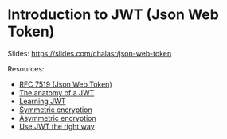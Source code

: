 Introduction to JWT (Json Web Token)
=====================================

Slides: https://slides.com/chalasr/json-web-token

Resources:
- [RFC 7519 (Json Web Token)](https://tools.ietf.org/html/rfc7519)
- [The anatomy of a JWT](https://scotch.io/tutorials/the-anatomy-of-a-json-web-token)
- [Learning JWT](https://github.com/dwyl/learn-json-web-tokens)
- [Symmetric encryption](https://en.wikipedia.org/wiki/Symmetric-key_algorithm)
- [Asymmetric encryption](https://en.wikipedia.org/wiki/Public-key_cryptography)
- [Use JWT the right way](https://stormpath.com/blog/jwt-the-right-way)
